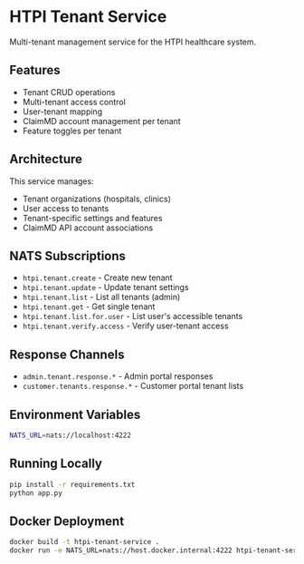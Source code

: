 # HTPI Tenant Service

Multi-tenant management service for the HTPI healthcare system.

## Features

- Tenant CRUD operations
- Multi-tenant access control
- User-tenant mapping
- ClaimMD account management per tenant
- Feature toggles per tenant

## Architecture

This service manages:
- Tenant organizations (hospitals, clinics)
- User access to tenants
- Tenant-specific settings and features
- ClaimMD API account associations

## NATS Subscriptions

- `htpi.tenant.create` - Create new tenant
- `htpi.tenant.update` - Update tenant settings
- `htpi.tenant.list` - List all tenants (admin)
- `htpi.tenant.get` - Get single tenant
- `htpi.tenant.list.for.user` - List user's accessible tenants
- `htpi.tenant.verify.access` - Verify user-tenant access

## Response Channels

- `admin.tenant.response.*` - Admin portal responses
- `customer.tenants.response.*` - Customer portal tenant lists

## Environment Variables

```bash
NATS_URL=nats://localhost:4222
```

## Running Locally

```bash
pip install -r requirements.txt
python app.py
```

## Docker Deployment

```bash
docker build -t htpi-tenant-service .
docker run -e NATS_URL=nats://host.docker.internal:4222 htpi-tenant-service
```